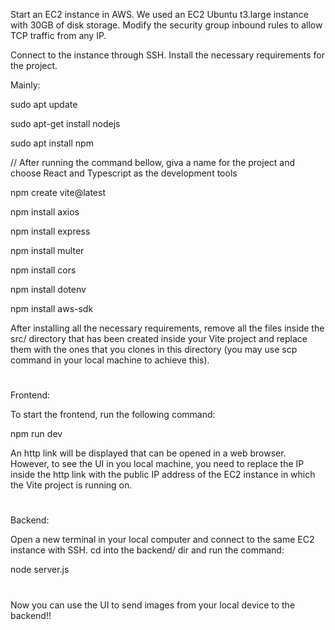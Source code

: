Start an EC2 instance in AWS. We used an EC2 Ubuntu t3.large instance with 30GB of disk storage. Modify the security group inbound rules to allow TCP traffic from any IP.

Connect to the instance through SSH. Install the necessary requirements for the project.

Mainly:

sudo apt update

sudo apt-get install nodejs

sudo apt install npm

// After running the command bellow, giva a name for the project and choose React and Typescript as the development tools

npm create vite@latest

npm install axios

npm install express

npm install multer

npm install cors

npm install dotenv

npm install aws-sdk

After installing all the necessary requirements, remove all the files inside the src/ directory that has been created inside your Vite project and replace them with the ones that you clones in this directory (you may use scp command in your local machine to achieve this).


#
Frontend:

To start the frontend, run the following command:

npm run dev

An http link will be displayed that can be opened in a web browser. However, to see the UI in you local machine, you need to replace the IP inside the http link with the public IP address of the EC2 instance in which the Vite project is running on.


#
Backend:

Open a new terminal in your local computer and connect to the same EC2 instance with SSH. cd into the backend/ dir and run the command:

node server.js

#

Now you can use the UI to send images from your local device to the backend!!


